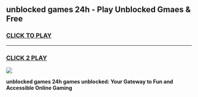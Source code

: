 
## unblocked games 24h - Play Unblocked Gmaes & Free
<h3>
<a href="https://premium.freeplayer.one?title=unblocked_games_24h&ref=19F">CLICK TO PLAY</a></h3>
<hr>

<h3>
<a href="https://premium.freeplayer.one?title=unblocked_games_24h&ref=19F">CLICK 2 PLAY</a>
  
</h3>

<a href="https://premium.freeplayer.one?title=unblocked_games_24h&ref=19F/"><img src="https://clearcache.store/games.png"></a>


**unblocked games 24h games unblocked: Your Gateway to Fun and Accessible Online Gaming**
